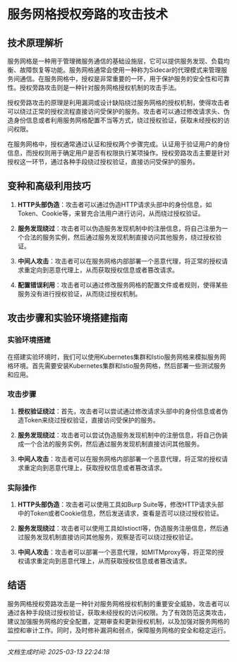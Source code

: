 # 服务网格授权旁路的攻击技术

## 技术原理解析

服务网格是一种用于管理微服务通信的基础设施层，它可以提供服务发现、负载均衡、故障恢复等功能。服务网格通常会使用一种称为Sidecar的代理模式来管理服务间通信。在服务网格中，授权是非常重要的一环，用于保护服务的安全性和可靠性。授权旁路攻击则是一种针对服务网格授权机制的攻击手法。

授权旁路攻击的原理是利用漏洞或设计缺陷绕过服务网格的授权机制，使得攻击者可以绕过正常的授权流程直接访问受保护的服务。攻击者可以通过修改请求头、伪造身份信息或者利用服务网格配置不当等方式，绕过授权验证，获取未经授权的访问权限。

在服务网格中，授权通常通过认证和授权两个步骤完成。认证用于验证用户的身份信息，而授权则用于确定用户是否有权限执行某项操作。授权旁路攻击主要是针对授权这一环节，通过各种手段绕过授权验证，直接访问受保护的服务。

## 变种和高级利用技巧

1. **HTTP头部伪造**：攻击者可以通过伪造HTTP请求头部中的身份信息，如Token、Cookie等，来冒充合法用户进行访问，从而绕过授权验证。

2. **服务发现绕过**：攻击者可以伪造服务发现机制中的注册信息，将自己注册为一个合法的服务实例，然后通过服务发现机制直接访问其他服务，绕过授权验证。

3. **中间人攻击**：攻击者可以在服务网格内部部署一个恶意代理，将正常的授权请求重定向到恶意代理上，从而获取授权信息或者篡改请求。

4. **配置错误利用**：攻击者可以通过修改服务网格的配置文件或者规则，使得某些服务没有进行授权验证，从而绕过授权机制。

## 攻击步骤和实验环境搭建指南

### 实验环境搭建

在搭建实验环境时，我们可以使用Kubernetes集群和Istio服务网格来模拟服务网格环境。首先需要安装Kubernetes集群和Istio服务网格，然后部署一些测试服务和应用。

### 攻击步骤

1. **授权验证绕过**：首先，攻击者可以尝试通过修改请求头部中的身份信息或者伪造Token来绕过授权验证，直接访问受保护的服务。

2. **服务发现绕过**：攻击者可以尝试伪造服务发现机制中的注册信息，将自己伪装成一个合法的服务实例，然后通过服务发现机制直接访问其他服务。

3. **中间人攻击**：攻击者可以在服务网格内部部署一个恶意代理，将正常的授权请求重定向到恶意代理上，获取授权信息或者篡改请求。

### 实际操作

1. **HTTP头部伪造**：攻击者可以使用工具如Burp Suite等，修改HTTP请求头部中的Token或者Cookie信息，然后发送请求，查看是否可以绕过授权验证。

2. **服务发现绕过**：攻击者可以使用工具如Istioctl等，伪造服务注册信息，然后通过服务发现机制直接访问其他服务，观察是否可以绕过授权验证。

3. **中间人攻击**：攻击者可以部署一个恶意代理，如MITMproxy等，将正常的授权请求重定向到恶意代理上，从而获取授权信息或者篡改请求。

## 结语

服务网格授权旁路攻击是一种针对服务网格授权机制的重要安全威胁，攻击者可以通过各种手段绕过授权验证，获取未经授权的访问权限。为了有效防范这类攻击，建议加强服务网格的安全配置，定期审查和更新授权机制，以及加强对服务网格的监控和审计工作。同时，及时修补漏洞和弱点，保障服务网格的安全和稳定运行。

---

*文档生成时间: 2025-03-13 22:24:18*
